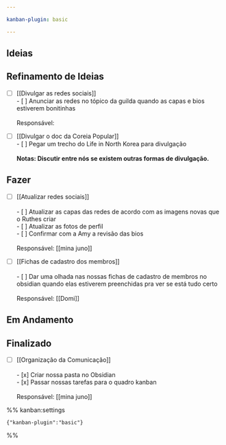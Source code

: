 ```yaml
---

kanban-plugin: basic

---
```


## Ideias



## Refinamento de Ideias

- [ ] [[Divulgar as redes sociais]]<br>- [ ] Anunciar as redes no tópico da guilda quando as capas e bios estiverem bonitinhas<br><br>Responsável:
- [ ] [[Divulgar o doc da Coreia Popular]]<br>- [ ] Pegar um trecho do Life in North Korea para divulgação <br><br>**Notas: Discutir entre nós se existem outras formas de divulgação.**


## Fazer

- [ ] [[Atualizar redes sociais]]<br><br>- [ ] Atualizar as capas das redes de acordo com as imagens novas que o Ruthes criar<br>- [ ] Atualizar as fotos de perfil<br>- [ ] Confirmar com a Amy a revisão das bios<br><br>Responsável: [[mina juno]]
- [ ] [[Fichas de cadastro dos membros]]<br><br>-   [ ] Dar uma olhada nas nossas fichas de cadastro de membros no obsidian quando elas estiverem preenchidas pra ver se está tudo certo<br><br>Responsável: [[Domi]]


## Em Andamento



## Finalizado

- [ ] [[Organização da Comunicação]]<br><br>-   [x] Criar nossa pasta no Obsidian<br>-   [x] Passar nossas tarefas para o quadro kanban<br><br>Responsável: [[mina juno]]




%% kanban:settings
```
{"kanban-plugin":"basic"}
```
%%